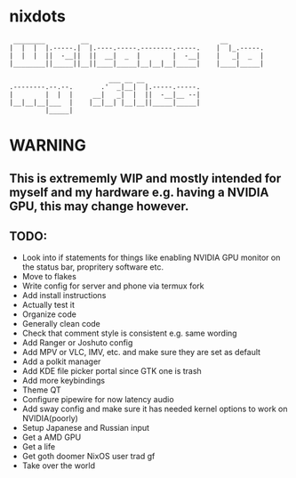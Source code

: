 # nixdots
```
 ________         __                                 __         
|  |  |  |.-----.|  |.----.-----.--------.-----.    |  |_.-----.
|  |  |  ||  -__||  ||  __|  _  |        |  -__|    |   _|  _  |
|________||_____||__||____|_____|__|__|__|_____|    |____|_____|
                                                                
                         ___ __ __                              
.--------.--.--.       .'  _|__|  |.-----.-----.                
|        |  |  |     __|   _|  |  ||  -__|__ --|                
|__|__|__|___  |    |__|__| |__|__||_____|_____|                
         |_____|                                                 
```

# WARNING
## This is extrememly WIP and mostly intended for myself and my hardware e.g. having a NVIDIA GPU, this may change however.

## TODO:
- Look into if statements for things like enabling NVIDIA GPU monitor on the status bar, propritery software etc.
- Move to flakes
- Write config for server and phone via termux fork
- Add install instructions
- Actually test it
- Organize code
- Generally clean code 
- Check that comment style is consistent e.g. same wording
- Add Ranger or Joshuto config
- Add MPV or VLC, IMV, etc. and make sure they are set as default
- Add a polkit manager
- Add KDE file picker portal since GTK one is trash 
- Add more keybindings
- Theme QT
- Configure pipewire for now latency audio
- Add sway config and make sure it has needed kernel options to work on NVIDIA(poorly)
- Setup Japanese and Russian input
- Get a AMD GPU
- Get a life
- Get goth doomer NixOS user trad gf
- Take over the world